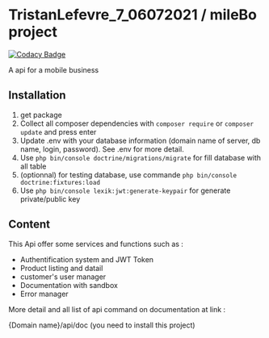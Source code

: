 # TristanLefevre_7_06072021 / mileBo project

[![Codacy Badge](https://app.codacy.com/project/badge/Grade/b1eb9d61875140919908521ddf2be679)](https://www.codacy.com/gh/Jersey276/TristanLefevre_7_06072021/dashboard?utm_source=github.com&amp;utm_medium=referral&amp;utm_content=Jersey276/TristanLefevre_7_06072021&amp;utm_campaign=Badge_Grade)

A api for a mobile business

## Installation

1. get package
2. Collect all composer dependencies with `composer require` or `composer update` and press enter
3. Update .env with your database information (domain name of server, db name, login, password). See .env for more detail.  
4. Use `php bin/console doctrine/migrations/migrate` for fill database with all table
5. (optionnal) for testing database, use commande `php bin/console doctrine:fixtures:load`
6. Use `php bin/console lexik:jwt:generate-keypair` for generate private/public key

## Content

This Api offer some services and functions such as :

- Authentification system and JWT Token
- Product listing and datail
- customer's user manager
- Documentation with sandbox
- Error manager

More detail and all list of api command on documentation at link :

{Domain name}/api/doc (you need to install this project)

